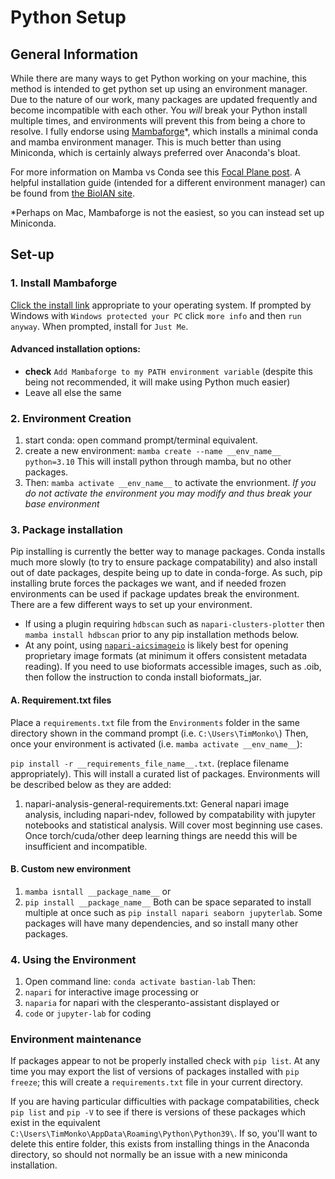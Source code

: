 # Python Setup

## General Information

While there are many ways to get Python working on your machine, this method is intended to get python set up using an environment manager. Due to the nature of our work, many packages are updated frequently and become incompatible with each other. You *will* break your Python install multiple times, and environments will prevent this from being a chore to resolve. I fully endorse using [Mambaforge](https://github.com/conda-forge/miniforge#mambaforge)*, which installs a minimal conda and mamba environment manager. This is much better than using Miniconda, which is certainly always preferred over Anaconda's bloat. 

For more information on Mamba vs Conda see this [Focal Plane post](https://focalplane.biologists.com/2022/12/08/managing-scientific-python-environments-using-conda-mamba-and-friends/). A helpful installation guide (intended for a different environment manager) can be found from [the BioIAN site](https://haesleinhuepf.github.io/BioImageAnalysisNotebooks/01_introduction/readme.html).

\*Perhaps on Mac, Mambaforge is not the easiest, so you can instead set up Miniconda.

## Set-up

### 1. Install Mambaforge

[Click the install link](https://github.com/conda-forge/miniforge#mambaforge) appropriate to your operating system. If prompted by Windows with `Windows protected your PC` click `more info` and then `run anyway`. When prompted, install for `Just Me`.

#### Advanced installation options:

- **check** `Add Mambaforge to my PATH environment variable` (despite this being not recommended, it will make using Python much easier)
- Leave all else the same

### 2. Environment Creation

1. start conda: open command prompt/terminal equivalent. 
2. create a new environment: `mamba create --name __env_name__ python=3.10` This will install python through mamba, but no other packages.
3. Then: `mamba activate __env_name__` to activate the envrionment. *If you do not activate the environment you may modify and thus break your base environment*

### 3. Package installation

Pip installing is currently the better way to manage packages. Conda installs much more slowly (to try to ensure package compatability) and also install out of date packages, despite being up to date in conda-forge. As such, pip installing brute forces the packages we want, and if needed frozen environments can be used if package updates break the environment. There are a few different ways to set up your environment.

- If using a plugin requiring `hdbscan` such as `napari-clusters-plotter` then `mamba install hdbscan` prior to any pip installation methods below. 
- At any point, using [`napari-aicsimageio`](https://github.com/AllenCellModeling/napari-aicsimageio) is likely best for opening proprietary image formats (at minimum it offers consistent metadata reading). If you need to use bioformats accessible images, such as .oib, then follow the instruction to conda install bioformats_jar. 

#### A. Requirement.txt files

Place a `requirements.txt` file from the `Environments` folder in the same directory shown in the command prompt (i.e. `C:\Users\TimMonko\`) 
Then, once your environment is activated (i.e. `mamba activate __env_name__`): 

`pip install -r __requirements_file_name__.txt`. (replace filename appropriately). This will install a curated list of packages. Environments will be described below as they are added:

1. napari-analysis-general-requirements.txt: General napari image analysis, including napari-ndev, followed by compatability with jupyter notebooks and statistical analysis. Will cover most beginning use cases. Once torch/cuda/other deep learning things are needd this will be insufficient and incompatible.

#### B. Custom new environment

1. `mamba isntall __package_name__` or
2. `pip install __package_name__`
Both can be space separated to install multiple at once such as `pip install napari seaborn jupyterlab`. Some packages will have many dependencies, and so install many other packages. 

### 4. Using the Environment

1. Open command line: `conda activate bastian-lab` Then:
2. `napari` for interactive image processing or
3. `naparia` for napari with the clesperanto-assistant displayed or
4. `code` or `jupyter-lab` for coding

### Environment maintenance

If packages appear to not be properly installed check with `pip list`. At any time you may export the list of versions of packages installed with `pip freeze`; this will create a `requirements.txt` file in your current directory.

If you are having particular difficulties with package compatabilities, check `pip list` and `pip -V` to see if there is versions of these packages which exist in the equivalent `C:\Users\TimMonko\AppData\Roaming\Python\Python39\`. If so, you'll want to delete this entire folder, this exists from installing things in the Anaconda directory, so should not normally be an issue with a new miniconda installation.  
